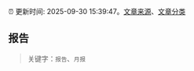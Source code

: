 :alarm_clock: 更新时间: 2025-09-30 15:39:47。[文章来源](/README.md)、[文章分类](/TAGS.md)

## 报告


> 关键字：`报告`、`月报`



